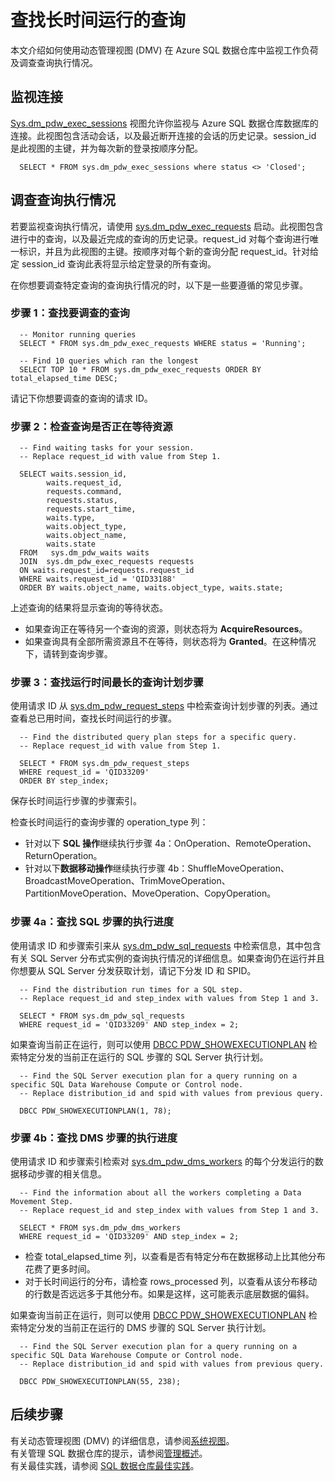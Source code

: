 <properties
   pageTitle="在 Azure SQL 数据仓库中查找长时间运行的用户查询 | Azure"
   description="了解如何使用动态管理视图 (DMV) 在 Azure SQL 数据仓库中监视工作负荷和查找长时间运行的查询。"
   services="sql-data-warehouse"
   documentationCenter="NA"
   authors="sonyam"
   manager="barbkess"
   editor=""/>

<tags
   ms.service="sql-data-warehouse"
   ms.date="05/03/2016"
   wacn.date="06/13/2016"/>

# 查找长时间运行的查询

本文介绍如何使用动态管理视图 (DMV) 在 Azure SQL 数据仓库中监视工作负荷及调查查询执行情况。

## 监视连接

[Sys.dm\_pdw\_exec\_sessions][] 视图允许你监视与 Azure SQL 数据仓库数据库的连接。此视图包含活动会话，以及最近断开连接的会话的历史记录。session\_id 是此视图的主键，并为每次新的登录按顺序分配。


      SELECT * FROM sys.dm_pdw_exec_sessions where status <> 'Closed';


## 调查查询执行情况
若要监视查询执行情况，请使用 [sys.dm\_pdw\_exec\_requests][] 启动。此视图包含进行中的查询，以及最近完成的查询的历史记录。request\_id 对每个查询进行唯一标识，并且为此视图的主键。按顺序对每个新的查询分配 request\_id。针对给定 session\_id 查询此表将显示给定登录的所有查询。

在你想要调查特定查询的查询执行情况的时，以下是一些要遵循的常见步骤。

### 步骤 1：查找要调查的查询


      -- Monitor running queries
      SELECT * FROM sys.dm_pdw_exec_requests WHERE status = 'Running';

      -- Find 10 queries which ran the longest
      SELECT TOP 10 * FROM sys.dm_pdw_exec_requests ORDER BY total_elapsed_time DESC;


请记下你想要调查的查询的请求 ID。

### 步骤 2：检查查询是否正在等待资源

      -- Find waiting tasks for your session.
      -- Replace request_id with value from Step 1.

      SELECT waits.session_id,
            waits.request_id,  
            requests.command,
            requests.status,
            requests.start_time,  
            waits.type,  
            waits.object_type,
            waits.object_name,  
            waits.state  
      FROM   sys.dm_pdw_waits waits
      JOIN  sys.dm_pdw_exec_requests requests
      ON waits.request_id=requests.request_id
      WHERE waits.request_id = 'QID33188'
      ORDER BY waits.object_name, waits.object_type, waits.state;

上述查询的结果将显示查询的等待状态。

- 如果查询正在等待另一个查询的资源，则状态将为 **AcquireResources**。
- 如果查询具有全部所需资源且不在等待，则状态将为 **Granted**。在这种情况下，请转到查询步骤。

### 步骤 3：查找运行时间最长的查询计划步骤

使用请求 ID 从 [sys.dm\_pdw\_request\_steps][] 中检索查询计划步骤的列表。通过查看总已用时间，查找长时间运行的步骤。

      -- Find the distributed query plan steps for a specific query.
      -- Replace request_id with value from Step 1.

      SELECT * FROM sys.dm_pdw_request_steps
      WHERE request_id = 'QID33209'
      ORDER BY step_index;


保存长时间运行步骤的步骤索引。

检查长时间运行的查询步骤的 operation\_type 列：

- 针对以下 **SQL 操作**继续执行步骤 4a：OnOperation、RemoteOperation、ReturnOperation。
- 针对以下**数据移动操作**继续执行步骤 4b：ShuffleMoveOperation、BroadcastMoveOperation、TrimMoveOperation、PartitionMoveOperation、MoveOperation、CopyOperation。

### 步骤 4a：查找 SQL 步骤的执行进度

使用请求 ID 和步骤索引来从 [sys.dm\_pdw\_sql\_requests][] 中检索信息，其中包含有关 SQL Server 分布式实例的查询执行情况的详细信息。如果查询仍在运行并且你想要从 SQL Server 分发获取计划，请记下分发 ID 和 SPID。


      -- Find the distribution run times for a SQL step.
      -- Replace request_id and step_index with values from Step 1 and 3.

      SELECT * FROM sys.dm_pdw_sql_requests
      WHERE request_id = 'QID33209' AND step_index = 2;



如果查询当前正在运行，则可以使用 [DBCC PDW\_SHOWEXECUTIONPLAN][] 检索特定分发的当前正在运行的 SQL 步骤的 SQL Server 执行计划。

      -- Find the SQL Server execution plan for a query running on a specific SQL Data Warehouse Compute or Control node.
      -- Replace distribution_id and spid with values from previous query.

      DBCC PDW_SHOWEXECUTIONPLAN(1, 78);

### 步骤 4b：查找 DMS 步骤的执行进度

使用请求 ID 和步骤索引检索对 [sys.dm\_pdw\_dms\_workers][] 的每个分发运行的数据移动步骤的相关信息。

      -- Find the information about all the workers completing a Data Movement Step.
      -- Replace request_id and step_index with values from Step 1 and 3.

      SELECT * FROM sys.dm_pdw_dms_workers
      WHERE request_id = 'QID33209' AND step_index = 2;

- 检查 total\_elapsed\_time 列，以查看是否有特定分布在数据移动上比其他分布花费了更多时间。
- 对于长时间运行的分布，请检查 rows\_processed 列，以查看从该分布移动的行数是否远远多于其他分布。如果是这样，这可能表示底层数据的偏斜。

如果查询当前正在运行，则可以使用 [DBCC PDW\_SHOWEXECUTIONPLAN][] 检索特定分发的当前正在运行的 DMS 步骤的 SQL Server 执行计划。

      -- Find the SQL Server execution plan for a query running on a specific SQL Data Warehouse Compute or Control node.
      -- Replace distribution_id and spid with values from previous query.

      DBCC PDW_SHOWEXECUTIONPLAN(55, 238);


## 后续步骤
有关动态管理视图 (DMV) 的详细信息，请参阅[系统视图][]。  
有关管理 SQL 数据仓库的提示，请参阅[管理概述][]。  
有关最佳实践，请参阅 [SQL 数据仓库最佳实践][]。

<!--Image references-->

<!--Article references-->
[manage data skew for distributed tables]: /documentation/articles/sql-data-warehouse-manage-distributed-data-skew/
[管理概述]: /documentation/articles/sql-data-warehouse-overview-manage/
[SQL 数据仓库最佳实践]: /documentation/articles/sql-data-warehouse-best-practices/
[系统视图]: /documentation/articles/sql-data-warehouse-reference-tsql-system-views/

<!--MSDN references-->
[sys.dm\_pdw\_dms\_workers]: http://msdn.microsoft.com/zh-cn/library/mt203878.aspx
[sys.dm\_pdw\_exec\_requests]: http://msdn.microsoft.com/zh-cn/library/mt203887.aspx
[Sys.dm\_pdw\_exec\_sessions]: http://msdn.microsoft.com/zh-cn/library/mt203883.aspx
[sys.dm\_pdw\_request\_steps]: http://msdn.microsoft.com/zh-cn/library/mt203913.aspx
[sys.dm\_pdw\_sql\_requests]: http://msdn.microsoft.com/zh-cn/library/mt203889.aspx
[DBCC PDW\_SHOWEXECUTIONPLAN]: http://msdn.microsoft.com/zh-cn/library/mt204017.aspx
[DBCC PDW_SHOWSPACEUSED]: http://msdn.microsoft.com/zh-cn/library/mt204028.aspx

<!---HONumber=Mooncake_0606_2016-->